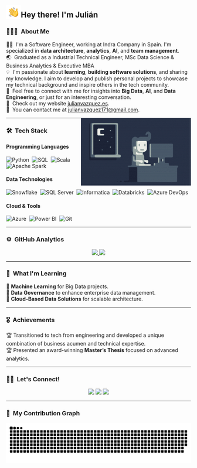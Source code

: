 
<img alt="Wave" src="https://raw.githubusercontent.com/AVS1508/AVS1508/master/assets/Hand%20Wave.gif" width="40" align="left"/><h2 align="left">Hey there! I'm Julián</h2>

### 👨🏻‍💻 &nbsp;About Me

👨‍💻 &nbsp;I'm a Software Engineer, working at Indra Company in Spain. I'm specialized in **data architecture**, **analytics**, **AI**, and **team management**.\
🌏 &nbsp;Graduated as a Industrial Technical Engineer, MSc Data Science & Business Analytics & Executive MBA\
💡 &nbsp;I'm passionate about **learning**, **building software solutions**, and sharing my knowledge. I aim to develop and publish personal projects to showcase my technical background and inspire others in the tech community.\
💬 &nbsp;Feel free to connect with me for insights into **Big Data**, **AI**, and **Data Engineering**, or just for an interesting conversation.\
📄 &nbsp;Check out my website [julianvazquez.es](https://www.julianvazquez.es/).\
📩 &nbsp;You can contact me at [julianvazquez171@gmail.com](mailto:julianvazquez171@gmail.com).

<img alt="Coding at Night" src="https://raw.githubusercontent.com/AVS1508/AVS1508/master/assets/Night-Coding.gif" align="right" />

---

### 🛠 &nbsp;Tech Stack

#### **Programming Languages**
![Python](https://img.shields.io/badge/python-3670A0?style=for-the-badge&logo=python&logoColor=ffdd54)&nbsp;
![SQL](https://img.shields.io/badge/sql-%2300758F.svg?style=for-the-badge&logo=postgresql&logoColor=white)&nbsp;
![Scala](https://img.shields.io/badge/scala-%23DC322F.svg?style=for-the-badge&logo=scala&logoColor=white)&nbsp;
![Apache Spark](https://img.shields.io/badge/Apache%20Spark-E25A1C.svg?style=for-the-badge&logo=apachespark&logoColor=white)&nbsp;

#### **Data Technologies**
![Snowflake](https://img.shields.io/badge/snowflake-%23EDF3FA.svg?style=for-the-badge&logo=snowflake&logoColor=blue)&nbsp;
![SQL Server](https://img.shields.io/badge/sql%20server-%23CC2927.svg?style=for-the-badge&logo=microsoftsqlserver&logoColor=white)&nbsp;
![Informatica](https://img.shields.io/badge/informatica-%23F89D2A.svg?style=for-the-badge)&nbsp;
![Databricks](https://img.shields.io/badge/databricks-%23FF3621.svg?style=for-the-badge&logo=databricks&logoColor=white)&nbsp;
![Azure DevOps](https://img.shields.io/badge/azure%20devops-%230072C6.svg?style=for-the-badge&logo=azuredevops&logoColor=white)&nbsp;

#### **Cloud & Tools**
![Azure](https://img.shields.io/badge/azure-%230072C6.svg?style=for-the-badge&logo=microsoftazure&logoColor=white)&nbsp;
![Power BI](https://img.shields.io/badge/power%20bi-F2C811?style=for-the-badge&logo=powerbi&logoColor=black)&nbsp;
![Git](https://img.shields.io/badge/git-%23F05033.svg?style=for-the-badge&logo=git&logoColor=white)&nbsp;

---

### ⚙️ &nbsp;GitHub Analytics

<p align="center">
  <a href="https://github.com/julianoceanhills">
    <img height="180em" src="https://github-readme-stats.vercel.app/api?username=julianoceanhills&show_icons=true&theme=algolia&include_all_commits=true&count_private=true"/>
  </a>
  <a href="https://github.com/julianoceanhills">
    <img height="180em" src="https://github-readme-stats.vercel.app/api/top-langs/?username=julianoceanhills&layout=compact&langs_count=8&theme=algolia"/>
  </a>
</p>

---

### 🌱 &nbsp;What I'm Learning

🌟 **Machine Learning** for Big Data projects.\
🌟 **Data Governance** to enhance enterprise data management.\
🌟 **Cloud-Based Data Solutions** for scalable architecture.

---

### 🎖 &nbsp;Achievements

🏆 Transitioned to tech from engineering and developed a unique combination of business acumen and technical expertise.\
🏆 Presented an award-winning **Master’s Thesis** focused on advanced analytics.

---

### 🤝🏻 &nbsp;Let's Connect!

<p align="center">
<a href="https://www.linkedin.com/in/julianvazquez-sampedro/"><img src="https://img.shields.io/badge/-LinkedIn-0077B5?style=flat&logo=Linkedin&logoColor=white"/></a>
<a href="mailto:julianvazquez171@gmail.com"><img src="https://img.shields.io/badge/-Email-D14836?style=flat&logo=Gmail&logoColor=white"/></a>
<a href="https://www.julianvazquez.es/"><img src="https://img.shields.io/badge/-Portfolio-3423A6?style=flat&logo=Google-Chrome&logoColor=white"/></a>
</p>

---

### 🐍 &nbsp;My Contribution Graph

<div align="center">
  <a href="https://github.com/julianoceanhills/">
  <img src="https://github.com/1999AZZAR/1999AZZAR/blob/readme/resources/img/grid-snake.svg" alt="snake"/>
  </a>
</div>

